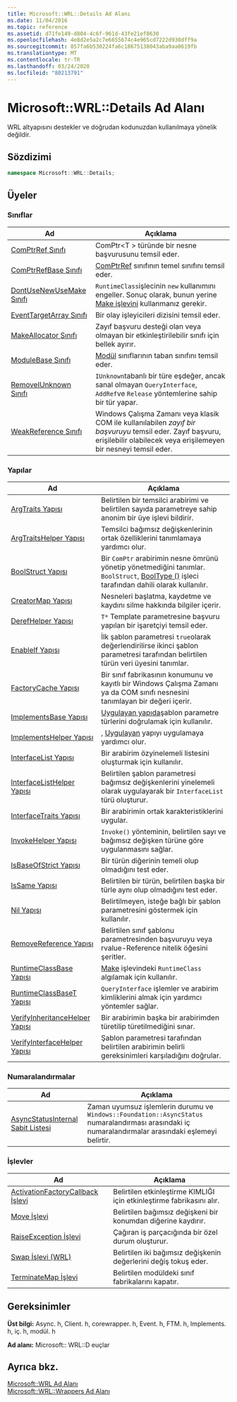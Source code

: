 ```yaml
---
title: Microsoft::WRL::Details Ad Alanı
ms.date: 11/04/2016
ms.topic: reference
ms.assetid: d71fe149-d804-4c6f-961d-43fe21ef8630
ms.openlocfilehash: 4e8d2e5a2c7e6655674c4e965cd7222d930dff9a
ms.sourcegitcommit: 857fa6b530224fa6c18675138043aba9aa0619fb
ms.translationtype: MT
ms.contentlocale: tr-TR
ms.lasthandoff: 03/24/2020
ms.locfileid: "80213791"
---
```

# <a name="microsoftwrldetails-namespace"></a>Microsoft::WRL::Details Ad Alanı

WRL altyapısını destekler ve doğrudan kodunuzdan kullanılmaya yönelik değildir.

## <a name="syntax"></a>Sözdizimi

```cpp
namespace Microsoft::WRL::Details;
```

## <a name="members"></a>Üyeler

### <a name="classes"></a>Sınıflar

|Ad|Açıklama|
|----------|-----------------|
|[ComPtrRef Sınıfı](comptrref-class.md)|ComPtr\<T > türünde bir nesne başvurusunu temsil eder.|
|[ComPtrRefBase Sınıfı](comptrrefbase-class.md)|[ComPtrRef](comptrref-class.md) sınıfının temel sınıfını temsil eder.|
|[DontUseNewUseMake Sınıfı](dontusenewusemake-class.md)|`RuntimeClass`işlecinin `new` kullanımını engeller. Sonuç olarak, bunun yerine [Make işlevini](make-function.md) kullanmanız gerekir.|
|[EventTargetArray Sınıfı](eventtargetarray-class.md)|Bir olay işleyicileri dizisini temsil eder.|
|[MakeAllocator Sınıfı](makeallocator-class.md)|Zayıf başvuru desteği olan veya olmayan bir etkinleştirilebilir sınıfı için bellek ayırır.|
|[ModuleBase Sınıfı](modulebase-class.md)|[Modül](module-class.md) sınıflarının taban sınıfını temsil eder.|
|[RemoveIUnknown Sınıfı](removeiunknown-class.md)|`IUnknown`tabanlı bir türe eşdeğer, ancak sanal olmayan `QueryInterface`, `AddRef`ve `Release` yöntemlerine sahip bir tür yapar.|
|[WeakReference Sınıfı](weakreference-class.md)|Windows Çalışma Zamanı veya klasik COM ile kullanılabilen *zayıf bir başvuruyu* temsil eder. Zayıf başvuru, erişilebilir olabilecek veya erişilemeyen bir nesneyi temsil eder.|

### <a name="structures"></a>Yapılar

|Ad|Açıklama|
|----------|-----------------|
|[ArgTraits Yapısı](argtraits-structure.md)|Belirtilen bir temsilci arabirimi ve belirtilen sayıda parametreye sahip anonim bir üye işlevi bildirir.|
|[ArgTraitsHelper Yapısı](argtraitshelper-structure.md)|Temsilci bağımsız değişkenlerinin ortak özelliklerini tanımlamaya yardımcı olur.|
|[BoolStruct Yapısı](boolstruct-structure.md)|Bir `ComPtr` arabirimin nesne ömrünü yönetip yönetmediğini tanımlar. `BoolStruct`, [BoolType ()](comptr-class.md#operator-microsoft-wrl-details-booltype) işleci tarafından dahili olarak kullanılır.|
|[CreatorMap Yapısı](creatormap-structure.md)|Nesneleri başlatma, kaydetme ve kaydını silme hakkında bilgiler içerir.|
|[DerefHelper Yapısı](derefhelper-structure.md)|`T*` Template parametresine başvuru yapılan bir işaretçiyi temsil eder.|
|[EnableIf Yapısı](enableif-structure.md)|İlk şablon parametresi `true`olarak değerlendirilirse ikinci şablon parametresi tarafından belirtilen türün veri üyesini tanımlar.|
|[FactoryCache Yapısı](factorycache-structure.md)|Bir sınıf fabrikasının konumunu ve kayıtlı bir Windows Çalışma Zamanı ya da COM sınıfı nesnesini tanımlayan bir değeri içerir.|
|[ImplementsBase Yapısı](implementsbase-structure.md)|[Uygulayan yapıda](implements-structure.md)şablon parametre türlerini doğrulamak için kullanılır.|
|[ImplementsHelper Yapısı](implementshelper-structure.md)|, [Uygulayan](implements-structure.md) yapıyı uygulamaya yardımcı olur.|
|[InterfaceList Yapısı](interfacelist-structure.md)|Bir arabirim özyinelemeli listesini oluşturmak için kullanılır.|
|[InterfaceListHelper Yapısı](interfacelisthelper-structure.md)|Belirtilen şablon parametresi bağımsız değişkenlerini yinelemeli olarak uygulayarak bir `InterfaceList` türü oluşturur.|
|[InterfaceTraits Yapısı](interfacetraits-structure.md)|Bir arabirimin ortak karakteristiklerini uygular.|
|[InvokeHelper Yapısı](invokehelper-structure.md)|`Invoke()` yönteminin, belirtilen sayı ve bağımsız değişken türüne göre uygulanmasını sağlar.|
|[IsBaseOfStrict Yapısı](isbaseofstrict-structure.md)|Bir türün diğerinin temeli olup olmadığını test eder.|
|[IsSame Yapısı](issame-structure.md)|Belirtilen bir türün, belirtilen başka bir türle aynı olup olmadığını test eder.|
|[Nil Yapısı](nil-structure.md)|Belirtilmeyen, isteğe bağlı bir şablon parametresini göstermek için kullanılır.|
|[RemoveReference Yapısı](removereference-structure.md)|Belirtilen sınıf şablonu parametresinden başvuruyu veya rvalue-Reference nitelik öğesini şeritler.|
|[RuntimeClassBase Yapısı](runtimeclassbase-structure.md)|[Make](make-function.md) işlevindeki `RuntimeClass` algılamak için kullanılır.|
|[RuntimeClassBaseT Yapısı](runtimeclassbaset-structure.md)|`QueryInterface` işlemler ve arabirim kimliklerini almak için yardımcı yöntemler sağlar.|
|[VerifyInheritanceHelper Yapısı](verifyinheritancehelper-structure.md)|Bir arabirimin başka bir arabirimden türetilip türetilmediğini sınar.|
|[VerifyInterfaceHelper Yapısı](verifyinterfacehelper-structure.md)|Şablon parametresi tarafından belirtilen arabirimin belirli gereksinimleri karşıladığını doğrular.|

### <a name="enumerations"></a>Numaralandırmalar

|Ad|Açıklama|
|----------|-----------------|
|[AsyncStatusInternal Sabit Listesi](asyncstatusinternal-enumeration.md)|Zaman uyumsuz işlemlerin durumu ve `Windows::Foundation::AsyncStatus` numaralandırması arasındaki iç numaralandırmalar arasındaki eşlemeyi belirtir.|

### <a name="functions"></a>İşlevler

|Ad|Açıklama|
|----------|-----------------|
|[ActivationFactoryCallback İşlevi](activationfactorycallback-function.md)|Belirtilen etkinleştirme KIMLIĞI için etkinleştirme fabrikasını alır.|
|[Move İşlevi](move-function.md)|Belirtilen bağımsız değişkeni bir konumdan diğerine kaydırır.|
|[RaiseException İşlevi](raiseexception-function.md)|Çağıran iş parçacığında bir özel durum oluşturur.|
|[Swap İşlevi (WRL)](swap-function-wrl.md)|Belirtilen iki bağımsız değişkenin değerlerini değiş tokuş eder.|
|[TerminateMap İşlevi](terminatemap-function.md)|Belirtilen modüldeki sınıf fabrikalarını kapatır.|

## <a name="requirements"></a>Gereksinimler

**Üst bilgi:** Async. h, Client. h, corewrapper. h, Event. h, FTM. h, Implements. h, iç. h, modül. h

**Ad alanı:** Microsoft:: WRL::D euçlar

## <a name="see-also"></a>Ayrıca bkz.

[Microsoft::WRL Ad Alanı](microsoft-wrl-namespace.md)<br/>
[Microsoft::WRL::Wrappers Ad Alanı](microsoft-wrl-wrappers-namespace.md)
